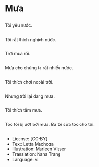 # Mưa

##
Tôi yêu nước.

##
Tôi rất thích nghịch nước.

##
Trời mưa rồi.

##
Mưa cho chúng ta rất nhiều nước.

##
Tôi thích chơi ngoài trời.

##
Nhưng trời lại đang mưa.

##
Tôi thích tắm mưa.

##
Tóc tôi bị ướt bởi mưa. Ba tôi sửa tóc cho tôi.

##
* License: [CC-BY]
* Text: Letta Machoga
* Illustration: Marleen Visser
* Translation: Nana Trang
* Language: vi
